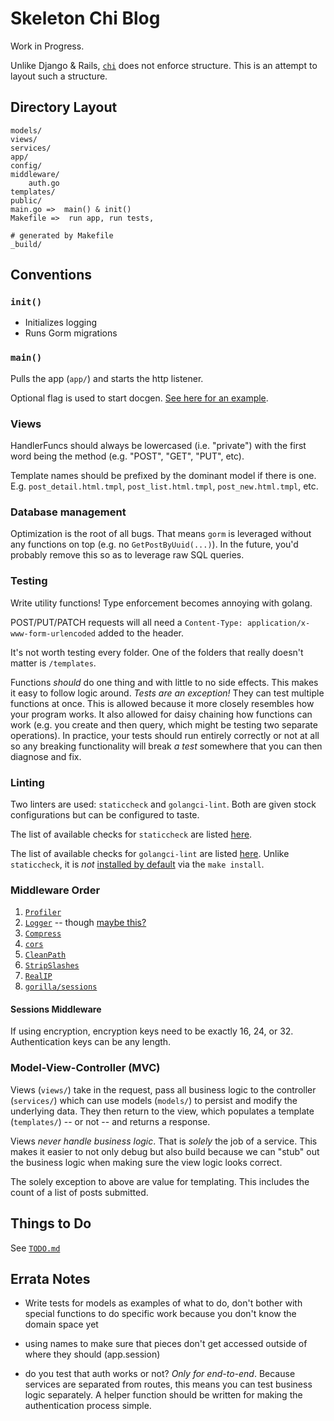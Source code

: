 # Skeleton Chi Blog

Work in Progress. 

Unlike Django & Rails, [`chi`](https://go-chi.io/#/) does not enforce
structure. This is an attempt to layout such a structure. 


## Directory Layout
```
models/
views/
services/
app/
config/
middleware/
    auth.go
templates/
public/
main.go =>  main() & init()
Makefile =>  run app, run tests, 

# generated by Makefile
_build/
```

## Conventions

### `init()`

+ Initializes logging
+ Runs Gorm migrations


### `main()`

Pulls the app (`app/`) and starts the http listener. 

Optional flag is used to start docgen. [See here for an
example](https://github.com/go-chi/chi/blob/master/_examples/rest/main.go#L99). 


### Views

HandlerFuncs should always be lowercased (i.e. "private") with the 
first word being the method (e.g. "POST", "GET", "PUT", etc). 

Template names should be prefixed by the dominant model if there is one. 
E.g. `post_detail.html.tmpl`, `post_list.html.tmpl`, 
`post_new.html.tmpl`, etc. 


### Database management

Optimization is the root of all bugs. That means `gorm` is leveraged without 
any functions on top (e.g. no `GetPostByUuid(...)`). In the future, you'd 
probably remove this so as to leverage raw SQL queries. 


### Testing

Write utility functions! Type enforcement becomes annoying with golang. 

POST/PUT/PATCH requests will all need a `Content-Type: application/x-www-form-urlencoded`
added to the header. 

It's not worth testing every folder. One of the folders that really 
doesn't matter is `/templates`. 

Functions _should_ do one thing and with little to no side effects. This
makes it easy to follow logic around. _Tests are an exception!_ They can 
test multiple functions at once. This is allowed because it more closely
resembles how your program works. It also allowed for daisy chaining 
how functions can work (e.g. you create and then query, which might be
testing two separate operations). In practice, your tests should run 
entirely correctly or not at all so any breaking functionality will break 
_a test_ somewhere that you can then diagnose and fix. 


### Linting

Two linters are used: `staticcheck` and `golangci-lint`. Both are given stock configurations but can be configured to taste. 

The list of available checks for `staticcheck` are listed [here](https://staticcheck.dev/docs/checks/). 

The list of available checks for `golangci-lint` are listed [here](https://golangci-lint.run/usage/quick-start/). Unlike `staticcheck`, it is _not_ [installed by default](https://golangci-lint.run/usage/install/) via the `make install`. 


### Middleware Order

1. [`Profiler`](https://pkg.go.dev/github.com/go-chi/chi/v5/middleware#Profiler)
1. [`Logger`](https://pkg.go.dev/github.com/go-chi/chi/v5/middleware#Logger) -- though [maybe this?](https://github.com/chi-middleware/logrus-logger)
2. [`Compress`](https://pkg.go.dev/github.com/go-chi/chi/v5/middleware#Compress)
3. [`cors`](https://github.com/go-chi/cors)
4. [`CleanPath`](https://pkg.go.dev/github.com/go-chi/chi/v5/middleware#CleanPath)
5. [`StripSlashes`](https://pkg.go.dev/github.com/go-chi/chi/v5/middleware#StripSlashes)
6. [`RealIP`](https://pkg.go.dev/github.com/go-chi/chi/v5/middleware#RealIP)
7. [`gorilla/sessions`](https://github.com/gorilla/sessions)


#### Sessions Middleware

If using encryption, encryption keys need to be exactly 16, 24, or 32. Authentication keys can be any length. 



### Model-View-Controller (MVC)

Views (`views/`) take in the request, pass all business logic to the
controller (`services/`) which can use models (`models/`) to persist
and modify the underlying data. They then return to the view, which
populates a template (`templates/`) -- or not -- and returns a
response. 

Views _never handle business logic_. That is _solely_ the job of a
service. This makes it easier to not only debug but also build because 
we can "stub" out the business logic when making sure the view logic
looks correct.

The solely exception to above are value for templating. This includes the 
count of a list of posts submitted. 


## Things to Do

See [`TODO.md`](TODO.md)


## Errata Notes

+ Write tests for models as examples of what to do, don't bother with special functions to do specific work because you don't know the domain space yet

+ using names to make sure that pieces don't get accessed outside of where they should (app.session)

+ do you test that auth works or not? _Only for end-to-end_. Because services are separated from routes, this means you can test business logic separately. A helper function should be written for making the authentication process simple. 
